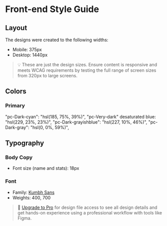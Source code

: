 # Front-end Style Guide

## Layout

The designs were created to the following widths:

- Mobile: 375px
- Desktop: 1440px

> 💡 These are just the design sizes. Ensure content is responsive and meets WCAG requirements by testing the full range of screen sizes from 320px to large screens.

## Colors

### Primary

"pc-Dark-cyan": "hsl(185, 75%, 39%)",
"pc-Very-dark" desaturated blue: "hsl(229, 23%, 23%)",
"pc-Dark-grayishblue": "hsl(227, 10%, 46%)",
"pc-Dark-gray": "hsl(0, 0%, 59%)",

## Typography

### Body Copy

- Font size (name and stats): 18px

### Font

- Family: [Kumbh Sans](https://fonts.google.com/specimen/Kumbh+Sans)
- Weights: 400, 700

> 💎 [Upgrade to Pro](https://www.frontendmentor.io/pro?ref=style-guide) for design file access to see all design details and get hands-on experience using a professional workflow with tools like Figma.
